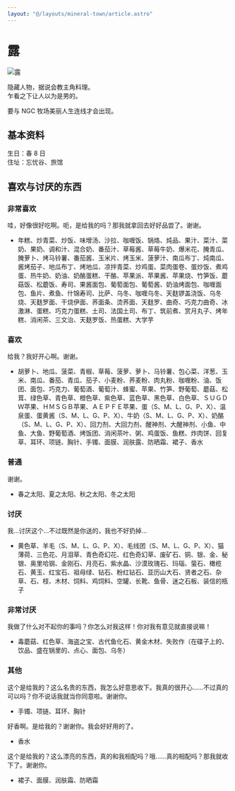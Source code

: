 ```yaml
---
layout: "@/layouts/mineral-town/article.astro"
---
```


# 露

![露](_露.png)

隐藏人物，据说会教主角料理。  
乍看之下让人以为是男的。

要与 NGC 牧场美丽人生连线才会出现。

## 基本资料

生日：春 8 日  
住址：忘忧谷、旅馆

## 喜欢与讨厌的东西

### 非常喜欢

哇，好像很好吃啊。呃，是给我的吗？那我就拿回去好好品尝了。谢谢。

- 年糕、炒青菜、炒饭、味增汤、沙拉、咖喱饭、锅烙、炖品、果汁、菜汁、菜奶、果奶、调和汁、混合奶、番茄汁、草莓酱、草莓牛奶、爆米花、腌青瓜、腌萝卜、烤马铃薯、番茄酱、玉米片、烤玉米、菠萝汁、南瓜布丁、炖南瓜、酱烤茄子、地瓜布丁、烤地瓜、凉拌青菜、炒鸡蛋、菜肉蛋卷、蛋炒饭、煮鸡蛋、热牛奶、奶油、奶酪蛋糕、干酪、苹果派、苹果酱、苹果烧、竹笋饭、蘑菇饭、松蘑饭、寿司、果酱面包、葡萄面包、葡萄酱、奶油烤面包、咖喱面包、鱼片、煮鱼、什锦寿司、比萨、乌冬、咖喱乌冬、天麸锣盖浇饭、乌冬烧、天麸罗面、干烧伊面、荞面条、烫荞面、天麸罗、曲奇、巧克力曲奇、冰激淋、蛋糕、巧克力蛋糕、土司、法国土司、布丁、筑前煮、赏月丸子、烤年糕、消闲茶、三文治、天麸罗饭、热蛋糕、大学芋

### 喜欢

给我？我好开心啊。谢谢。

- 胡萝卜、地瓜、菠菜、青椒、草莓、菠萝、萝卜、马铃薯、包心菜、洋葱、玉米、南瓜、番茄、青瓜、茄子、小麦粉、荞麦粉、肉丸粉、咖喱粉、油、饭团、面包、巧克力、葡萄酒、葡萄汁、蜂蜜、苹果、竹笋、野葡萄、蘑菇、松茸、绿色草、青色草、橙色草、紫色草、蓝色草、黑色草、白色草、ＳＵＧＤＷ苹果、ＨＭＳＧＢ苹果、ＡＥＰＦＥ苹果、蛋（S、M、L、G、P、X）、温泉蛋、蛋黄酱（S、M、L、G、P、X）、牛奶（S、M、L、G、P、X）、奶酪（S、M、L、G、P、X）、回力剂、大回力剂、醒神剂、大醒神剂、小鱼、中鱼、大鱼、野葡萄酒、烤饭团、消闲茶叶、粥、鸡蛋饭、鱼糕、炸肉饼、回复草、耳环、项链、胸针、手镯、面膜、润肤露、防晒霜、裙子、香水

### 普通

谢谢。

- 春之太阳、夏之太阳、秋之太阳、冬之太阳

### 讨厌

我…讨厌这个…不过既然是你送的，我也不好扔掉…

- 黄色草、羊毛（S、M、L、G、P、X）、毛线团（S、M、L、G、P、X）、猫薄荷、三色花、月泪草、青色奇幻花、红色奇幻草、废矿石、铜、银、金、秘银、奥里哈钢、金刚石、月亮石、紫水晶、沙漠玫瑰石、玛瑙、萤石、橄榄石、黄玉、红宝石、祖母绿、钻石、粉红钻石、亚历山大石、贤者之石、杂草、石、枝、木材、饲料、鸡饲料、空罐、长靴、鱼骨、迷之石板、装信的瓶子

### 非常讨厌

我做了什么对不起你的事吗？你怎么对我这样！你对我有意见就直接说嘛！

- 毒蘑菇、红色草、海盗之宝、古代鱼化石、黄金木材、失败作（在碟子上的、饮品、盛在锅里的、点心、面包、乌冬）

### 其他

这个是给我的？这么名贵的东西，我怎么好意思收下。我真的很开心……不过真的可以吗？你不说话我就当你同意啦。谢谢你。

- 手镯、项链、耳环、胸针

好香啊。是给我的？谢谢你。我会好好用的了。

- 香水

这个是给我的？这么漂亮的东西，真的和我相配吗？哦……真的相配吗？那我就收下了。谢谢你。

- 裙子、面膜、润肤霜、防晒霜
